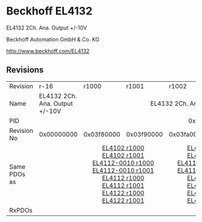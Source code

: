 # Beckhoff EL4132

EL4132 2Ch. Ana. Output +/-10V

Beckhoff Automation GmbH & Co. KG

http://www.beckhoff.com/EL4132

## Revisions
<table>
<tr>
<td>Revision</td>
<td>r-16</td>
<td>r1000</td>
<td>r1001</td>
<td>r1002</td>
<td>r1003</td>
<td>r1004</td>
<td>r1005</td>
<td>r9979</td>
</tr>
<tr>
<td>Name</td>
<td>EL4132 2Ch. Ana. Output +/-10V</td>
<td colspan=6 align="center">EL4132 2Ch. Ana. Output +/-10V, 16bit</td>
<td>EL4132 2Ch. Ana. Output +/-10V</td>
</tr>
<tr>
<td>PID</td>
<td colspan=8 align="center">0x10243052</td>
</tr>
<tr>
<td>Revision No</td>
<td>0x00000000</td>
<td>0x03f80000</td>
<td>0x03f90000</td>
<td>0x03fa0000</td>
<td>0x03fb0000</td>
<td>0x03fc0000</td>
<td>0x03fd0000</td>
<td>0x270b0000</td>
</tr>
<tr>
<td>Same PDOs as</td>
<td></td>
<td colspan=2 align="center"><a href="EL4102.md">EL4102 r1000</a><br/><a href="EL4102.md">EL4102 r1001</a><br/><a href="EL4112-0010.md">EL4112-0010 r1000</a><br/><a href="EL4112-0010.md">EL4112-0010 r1001</a><br/><a href="EL4112.md">EL4112 r1000</a><br/><a href="EL4112.md">EL4112 r1001</a><br/><a href="EL4122.md">EL4122 r1000</a><br/><a href="EL4122.md">EL4122 r1001</a></td>
<td colspan=2 align="center"><a href="EL4102.md">EL4102 r1002</a><br/><a href="EL4102.md">EL4102 r1003</a><br/><a href="EL4112-0010.md">EL4112-0010 r1002</a><br/><a href="EL4112-0010.md">EL4112-0010 r1003</a><br/><a href="EL4112.md">EL4112 r1002</a><br/><a href="EL4112.md">EL4112 r1003</a><br/><a href="EL4122.md">EL4122 r1002</a><br/><a href="EL4122.md">EL4122 r1003</a></td>
<td colspan=2 align="center"><a href="EL4102.md">EL4102 r1004</a><br/><a href="EL4102.md">EL4102 r1005</a><br/><a href="EL4112-0010.md">EL4112-0010 r1004</a><br/><a href="EL4112-0010.md">EL4112-0010 r1005</a><br/><a href="EL4112.md">EL4112 r1004</a><br/><a href="EL4112.md">EL4112 r1005</a><br/><a href="EL4122.md">EL4122 r1004</a><br/><a href="EL4122.md">EL4122 r1005</a></td>
<td></td>
</tr>
<tr>
<td>RxPDOs</td>
<td colspan=8 align="left"></td>
</tr>
</table>
